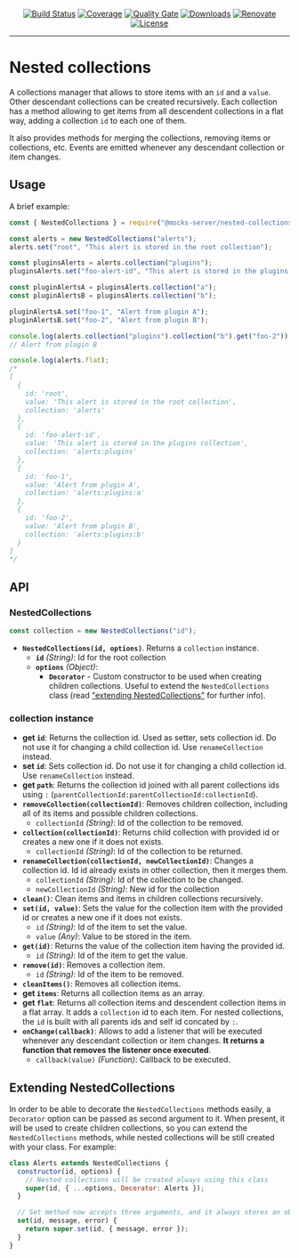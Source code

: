 <p align="center">
  <a href="https://github.com/mocks-server/main/actions?query=workflow%3Abuild+branch%3Amaster"><img src="https://github.com/mocks-server/main/workflows/build/badge.svg?branch=master" alt="Build Status"></a>
  <a href="https://codecov.io/gh/mocks-server/main"><img src="https://codecov.io/gh/mocks-server/main/branch/master/graph/badge.svg?token=2S8ZR55AJV" alt="Coverage"></a>
  <a href="https://sonarcloud.io/project/overview?id=mocks-server_main_nested-collections"><img src="https://sonarcloud.io/api/project_badges/measure?project=mocks-server_main_nested-collections&metric=alert_status" alt="Quality Gate"></a>
  <a href="https://www.npmjs.com/package/@mocks-server/nested-collections"><img src="https://img.shields.io/npm/dm/@mocks-server/nested-collections.svg" alt="Downloads"></a>
  <a href="https://renovatebot.com"><img src="https://img.shields.io/badge/renovate-enabled-brightgreen.svg" alt="Renovate"></a>
  <a href="https://github.com/mocks-server/main/blob/master/packages/nested-collections/LICENSE"><img src="https://img.shields.io/npm/l/@mocks-server/nested-collections.svg" alt="License"></a>
</p>

---

# Nested collections

A collections manager that allows to store items with an `id` and a `value`. Other descendant collections can be created recursively. Each collection has a method allowing to get items from all descendent collections in a flat way, adding a collection `id` to each one of them.

It also provides methods for merging the collections, removing items or collections, etc. Events are emitted whenever any descendant collection or item changes.

## Usage

A brief example:

```js
const { NestedCollections } = require("@mocks-server/nested-collections");

const alerts = new NestedCollections("alerts");
alerts.set("root", "This alert is stored in the root collection");

const pluginsAlerts = alerts.collection("plugins");
pluginsAlerts.set("foo-alert-id", "This alert is stored in the plugins collection");

const pluginAlertsA = pluginsAlerts.collection("a");
const pluginAlertsB = pluginsAlerts.collection("b");

pluginAlertsA.set("foo-1", "Alert from plugin A");
pluginAlertsB.set("foo-2", "Alert from plugin B");

console.log(alerts.collection("plugins").collection("b").get("foo-2"));
// Alert from plugin B

console.log(alerts.flat);
/*
[
  {
    id: 'root',
    value: 'This alert is stored in the root collection',
    collection: 'alerts'
  },
  {
    id: 'foo-alert-id',
    value: 'This alert is stored in the plugins collection',
    collection: 'alerts:plugins'
  },
  {
    id: 'foo-1',
    value: 'Alert from plugin A',
    collection: 'alerts:plugins:a'
  },
  {
    id: 'foo-2',
    value: 'Alert from plugin B',
    collection: 'alerts:plugins:b'
  }
]
*/
```

## API

### NestedCollections

```js
const collection = new NestedCollections("id");
``` 

* __`NestedCollections(id, options)`__. Returns a `collection` instance.
  * __`id`__ _(String)_: Id for the root collection
  * __`options`__ _(Object)_:
    * __`Decorator`__ - Custom constructor to be used when creating children collections. Useful to extend the `NestedCollections` class (read ["extending NestedCollections"](#extending-collection) for further info).

### collection instance

* __get `id`__: Returns the collection id. Used as setter, sets collection id. Do not use it for changing a child collection id. Use `renameCollection` instead.
* __set `id`__: Sets collection id. Do not use it for changing a child collection id. Use `renameCollection` instead.
* __get `path`__: Returns the collection id joined with all parent collections ids using `:` (`parentCollectionId:parentCollectionId:collectionId`).
* __`removeCollection(collectionId)`__: Removes children collection, including all of its items and possible children collections.
  * `collectionId` _(String)_: Id of the collection to be removed.
* __`collection(collectionId)`__: Returns child collection with provided id or creates a new one if it does not exists.
  * `collectionId` _(String)_: Id of the collection to be returned.
* __`renameCollection(collectionId, newCollectionId)`__: Changes a collection id. Id id already exists in other collection, then it merges them.
  * `collectionId` _(String)_: Id of the collection to be changed.
  * `newCollectionId` _(String)_: New id for the collection
* __`clean()`__: Clean items and items in children collections recursively.
* __`set(id, value)`__: Sets the value for the collection item with the provided id or creates a new one if it does not exists.
  * `id` _(String)_: Id of the item to set the value.
  * `value` _(Any)_: Value to be stored in the item.
* __`get(id)`__: Returns the value of the collection item having the provided id.
  * `id` _(String)_: Id of the item to get the value.
* __`remove(id)`__: Removes a collection item.
  * `id` _(String)_: Id of the item to be removed.
* __`cleanItems()`__: Removes all collection items.
* __get `items`__: Returns all collection items as an array.
* __get `flat`__: Returns all collection items and descendent collection items in a flat array. It adds a `collection` id to each item. For nested collections, the `id` is built with all parents ids and self id concated by `:`.
* __`onChange(callback)`__: Allows to add a listener that will be executed whenever any descendant collection or item changes. __It returns a function that removes the listener once executed__.
  * `callback(value)` _(Function)_: Callback to be executed.

## Extending NestedCollections

In order to be able to decorate the `NestedCollections` methods easily, a `Decorator` option can be passed as second argument to it. When present, it will be used to create children collections, so you can extend the `NestedCollections` methods, while nested collections will be still created with your class. For example:

```js
class Alerts extends NestedCollections {
  constructor(id, options) {
    // Nested collections will be created always using this class
    super(id, { ...options, Decorator: Alerts });
  }

  // Set method now accepts three arguments, and it always stores an object
  set(id, message, error) {
    return super.set(id, { message, error });
  }
}
```
